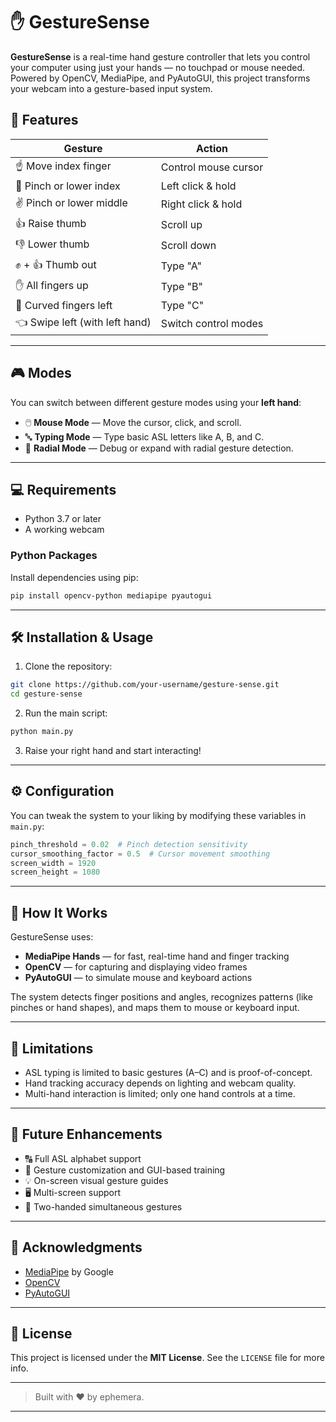 # ✋ GestureSense

**GestureSense** is a real-time hand gesture controller that lets you control your computer using just your hands — no touchpad or mouse needed. Powered by OpenCV, MediaPipe, and PyAutoGUI, this project transforms your webcam into a gesture-based input system.

## 🚀 Features

| Gesture                        | Action               |
| ------------------------------ | -------------------- |
| ☝️ Move index finger           | Control mouse cursor |
| 🤏 Pinch or lower index        | Left click & hold    |
| ✌️ Pinch or lower middle       | Right click & hold   |
| 👍 Raise thumb                 | Scroll up            |
| 👎 Lower thumb                 | Scroll down          |
| ✊ + 👍 Thumb out               | Type "A"             |
| ✋ All fingers up               | Type "B"             |
| 🤚 Curved fingers left         | Type "C"             |
| 👈 Swipe left (with left hand) | Switch control modes |

---

## 🎮 Modes

You can switch between different gesture modes using your **left hand**:

* 🖱️ **Mouse Mode** — Move the cursor, click, and scroll.
* 🔤 **Typing Mode** — Type basic ASL letters like A, B, and C.
* 🧭 **Radial Mode** — Debug or expand with radial gesture detection.

---

## 💻 Requirements

* Python 3.7 or later
* A working webcam

### Python Packages

Install dependencies using pip:

```bash
pip install opencv-python mediapipe pyautogui
```

---

## 🛠️ Installation & Usage

1. Clone the repository:

```bash
git clone https://github.com/your-username/gesture-sense.git
cd gesture-sense
```

2. Run the main script:

```bash
python main.py
```

3. Raise your right hand and start interacting!

---

## ⚙️ Configuration

You can tweak the system to your liking by modifying these variables in `main.py`:

```python
pinch_threshold = 0.02  # Pinch detection sensitivity
cursor_smoothing_factor = 0.5  # Cursor movement smoothing
screen_width = 1920
screen_height = 1080
```

---

## 🧠 How It Works

GestureSense uses:

* **MediaPipe Hands** — for fast, real-time hand and finger tracking
* **OpenCV** — for capturing and displaying video frames
* **PyAutoGUI** — to simulate mouse and keyboard actions

The system detects finger positions and angles, recognizes patterns (like pinches or hand shapes), and maps them to mouse or keyboard input.

---

## 🚧 Limitations

* ASL typing is limited to basic gestures (A–C) and is proof-of-concept.
* Hand tracking accuracy depends on lighting and webcam quality.
* Multi-hand interaction is limited; only one hand controls at a time.

---

## 🌱 Future Enhancements

* 🔠 Full ASL alphabet support
* 🧩 Gesture customization and GUI-based training
* 💡 On-screen visual gesture guides
* 🖥️ Multi-screen support
* 🔄 Two-handed simultaneous gestures

---

## 🙌 Acknowledgments

* [MediaPipe](https://github.com/google/mediapipe) by Google
* [OpenCV](https://opencv.org/)
* [PyAutoGUI](https://pyautogui.readthedocs.io/en/latest/)

---

## 📄 License

This project is licensed under the **MIT License**. See the `LICENSE` file for more info.

---

> Built with ❤️ by ephemera.

---